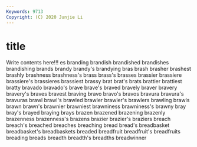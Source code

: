 ```yaml
---
Keywords: 9713
Copyright: (C) 2020 Junjie Li
---
```


# title

Write contents here!!!
es 
branding 
brandish 
brandished 
brandishes 
brandishing 
brands 
brandy 
brandy's
brandying 
bras 
brash 
brasher 
brashest 
brashly 
brashness 
brashness's 
brass 
brass's
brasses 
brassier 
brassiere 
brassiere's 
brassieres 
brassiest 
brassy 
brat 
brat's 
brats
brattier 
brattiest 
bratty 
bravado 
bravado's 
brave 
brave's 
braved 
bravely 
braver
bravery 
bravery's 
braves 
bravest 
braving 
bravo 
bravo's 
bravos 
bravura 
bravura's
bravuras 
brawl 
brawl's 
brawled 
brawler 
brawler's 
brawlers 
brawling 
brawls 
brawn
brawn's 
brawnier 
brawniest 
brawniness 
brawniness's 
brawny 
bray 
bray's 
brayed 
braying
brays 
brazen 
brazened 
brazening 
brazenly 
brazenness 
brazenness's 
brazens 
brazier 
brazier's
braziers 
breach 
breach's 
breached 
breaches 
breaching 
bread 
bread's 
breadbasket 
breadbasket's
breadbaskets 
breaded 
breadfruit 
breadfruit's 
breadfruits 
breading 
breads 
breadth 
breadth's 
breadths
breadwinner 
